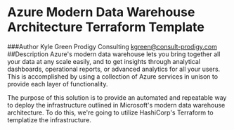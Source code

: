 # Azure Modern Data Warehouse Architecture Terraform Template
###Author
Kyle Green
Prodigy Consulting
kgreen@consult-prodigy.com
##Description
Azure's modern data warehouse lets you bring together all your data at any scale easily, and to get insights through analytical dashboards, operational reports, or advanced analytics for all your users. This is accomplished by using a collection of Azure services in unison to provide each layer of functionality. 

The purpose of this solution is to provide an automated and repeatable way to deploy the infrastructure outlined in Microsoft's modern data warehouse architecture. To do this, we're going to utilize HashiCorp's Terraform to templatize the infrastructure. 